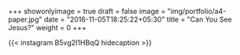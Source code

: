 +++
showonlyimage = true
draft = false
image = "img/portfolio/a4-paper.jpg"
date = "2016-11-05T18:25:22+05:30"
title = "Can You See Jesus?"
weight = 0
+++


{{< instagram B5vg2I1HBqQ hidecaption >}}
